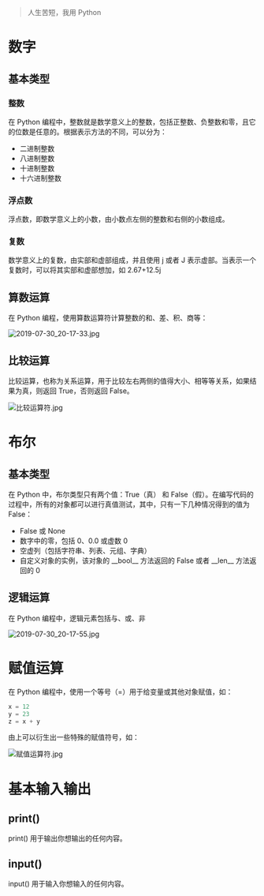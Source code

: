 > 人生苦短，我用 Python

# 数字

## 基本类型

### 整数

在 Python 编程中，整数就是数学意义上的整数，包括正整数、负整数和零，且它的位数是任意的。根据表示方法的不同，可以分为：

- 二进制整数
- 八进制整数
- 十进制整数
- 十六进制整数

### 浮点数

浮点数，即数学意义上的小数，由小数点左侧的整数和右侧的小数组成。

### 复数

数学意义上的复数，由实部和虚部组成，并且使用 j 或者 J 表示虚部。当表示一个复数时，可以将其实部和虚部想加，如 2.67+12.5j

## 算数运算

在 Python 编程，使用算数运算符计算整数的和、差、积、商等：

![2019-07-30_20-17-33.jpg](https://i.loli.net/2019/07/30/5d403589e78ee27703.jpg)

## 比较运算

比较运算，也称为关系运算，用于比较左右两侧的值得大小、相等等关系，如果结果为真，则返回 True，否则返回 False。

![比较运算符.jpg](https://i.loli.net/2019/07/31/5d41355360ee716852.jpg)

# 布尔

## 基本类型

在 Python 中，布尔类型只有两个值：True（真） 和 False（假）。在编写代码的过程中，所有的对象都可以进行真值测试，其中，只有一下几种情况得到的值为 False：

- False 或 None
- 数字中的零，包括 0、0.0 或虚数 0
- 空虚列（包括字符串、列表、元组、字典）
- 自定义对象的实例，该对象的 \_\_bool\_\_ 方法返回的 False 或者 \_\_len\_\_ 方法返回的 0

## 逻辑运算

在 Python 编程中，逻辑元素包括与、或、非

![2019-07-30_20-17-55.jpg](https://i.loli.net/2019/07/30/5d40358a0171b39614.jpg)

# 赋值运算

在 Python 编程中，使用一个等号（=）用于给变量或其他对象赋值，如：

``` python
x = 12
y = 23
z = x + y
```

由上可以衍生出一些特殊的赋值符号，如：

![赋值运算符.jpg](https://i.loli.net/2019/07/31/5d4135786e12e69192.jpg)

# 基本输入输出

## print()

print() 用于输出你想输出的任何内容。

## input()

input() 用于输入你想输入的任何内容。

